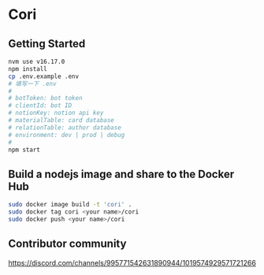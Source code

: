 # Cori

## Getting Started

```sh
nvm use v16.17.0
npm install 
cp .env.example .env
# 填写一下 .env
#
# botToken: bot token
# clientId: bot ID
# notionKey: notion api key
# materialTable: card database
# relationTable: author database
# environment: dev | prod | debug
#
npm start
```
## Build a nodejs image and share to the Docker Hub

```sh
sudo docker image build -t 'cori' .
sudo docker tag cori <your name>/cori
sudo docker push <your name>/cori
```

## Contributor community
https://discord.com/channels/995771542631890944/1019574929571721266
